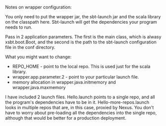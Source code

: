 Notes on wrapper configuration:

You only need to put the wrapper jar, the sbt-launch jar and the scala library on the classpath here. Sbt-launch will get the dependencies your program needs to run.

Pass in 2 application parameters. The first is the main class, which is alwasy xsbt.boot.Boot, and the second is the path to the sbt-launch configuration file in the conf directory.

What you might want to change:

* REPO_HOME - point to the local repo. This is used just for the scala library.
* wrapper.app.parameter.2 - point to your particular launch file.
* memory allocation in wrapper.java.initmemory and wrapper.java.maxmemory

I have included 2 launch files. Hello.launch points to a single repo, and all the program's dependencies have to be in it. Hello-more-repos.launch looks in multiple repos that are, in this case, proxied by Nexus. You don't have to worry about pre-loading all the dependencies into the single repo, although that would be better for a production deployment.
